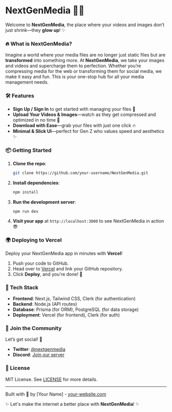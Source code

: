 # NextGenMedia 🚀✨

Welcome to **NextGenMedia**, the place where your videos and images don’t just shrink—they **glow up**! ✨

### 🔥 What is NextGenMedia?

Imagine a world where your media files are no longer just static files but are **transformed** into something more. At **NextGenMedia**, we take your images and videos and supercharge them to perfection. Whether you’re compressing media for the web or transforming them for social media, we make it easy and fun. This is your one-stop hub for all your media management needs.

### 🛠️ Features

- **Sign Up / Sign In** to get started with managing your files 🎉
- **Upload Your Videos & Images**—watch as they get compressed and optimized in no time 🚀
- **Download with Ease**—grab your files with just one click 🔥
- **Minimal & Slick UI**—perfect for Gen Z who values speed and aesthetics ✨

### 📦 Getting Started

1. **Clone the repo**:

   ```bash
   git clone https://github.com/your-username/NextGenMedia.git
   ```

2. **Install dependencies**:

   ```bash
   npm install
   ```

3. **Run the development server**:

   ```bash
   npm run dev
   ```

4. **Visit your app** at `http://localhost:3000` to see NextGenMedia in action 😎

### 🌍 Deploying to Vercel

Deploy your NextGenMedia app in minutes with **Vercel**!

1. Push your code to GitHub.
2. Head over to [Vercel](https://vercel.com/) and link your GitHub repository.
3. Click **Deploy**, and you're done! 🚀

### 🔧 Tech Stack

- **Frontend**: Next.js, Tailwind CSS, Clerk (for authentication)
- **Backend**: Node.js (API routes)
- **Database**: Prisma (for ORM), PostgreSQL (for data storage)
- **Deployment**: Vercel (for frontend), Clerk (for auth)

### 💬 Join the Community

Let’s get social! 💬

- **Twitter**: [@nextgenmedia](https://twitter.com/nextgenmedia)
- **Discord**: [Join our server](https://discord.gg/nextgenmedia)

### 📝 License

MIT License. See [LICENSE](LICENSE) for more details.

---

Built with 💙 by [Your Name] - [your-website.com](https://your-website.com)

✨ Let's make the internet a better place with **NextGenMedia**! ✨
